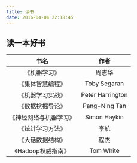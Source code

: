 ```yaml
---
title: 读书
date: 2016-04-04 22:18:45
---
```

## 读一本好书

|书名|作者|
|:---------------------:|:------------:|
|《机器学习》|周志华|
|《集体智慧编程》|Toby Segaran|
|《机器学习实战》|Peter Harrington|
|《数据挖掘导论》|Pang-Ning Tan|
|《神经网络与机器学习》|Simon Haykin|
|《统计学习方法》|李航|
|《大话数据结构》|程杰|
|《Hadoop权威指南》|Tom White|

 

  


